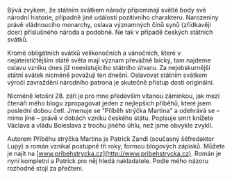 <!-- dcterms:identifier = riderweblog#251 -->
<!-- dcterms:title = Ke Dni české státnosti -->
<!-- dcterms:abstract = Bývá zvykem, že státním svátkem národy připomínají světlé body své národní historie, případně jiné události pozitivního charakteru. Narozeniny právě vládnoucího monarchy, oslava významných činů synů (zřídkavěji dcer) příslušného národa a podobně. Ne tak v případě českých státních svátků. -->
<!-- np9:categoryId = 2 -->
<!-- x4w:category = Lidé a jiná zvěř -->
<!-- np9:authorId = 1 -->
<!-- np9:authorEmail = michal.valasek@altairis.cz -->
<!-- dcterms:creator = Michal Altair Valášek -->
<!-- dcterms:created = 2010-09-28T23:51:41.757+02:00 -->
<!-- dcterms:dateAccepted = 2010-09-28T23:51:42.367+02:00 -->

Bývá zvykem, že státním svátkem národy připomínají světlé body své národní historie, případně jiné události pozitivního charakteru. Narozeniny právě vládnoucího monarchy, oslava významných činů synů (zřídkavěji dcer) příslušného národa a podobně. Ne tak v případě českých státních svátků.

Kromě obligátních svátků velikonočních a vánočních, které v nejateističtějším státě světa mají význam převážně laický, tam najdeme oslavu vzniku dnes již neexistujícího státního útvaru. Za nejobskurnější státní svátek nicméně považuji ten dnešní. Oslavovat státním svátkem výročí zavraždění národního patrona je skutečně přístup dosti originální.

Nicméně letošní 28. září je pro mne především vítanou záminkou, jak mezi čtenáři mého blogu zpropagovat jeden z nejlepších příběhů, které jsem poslední dobou četl. Jmenuje se "Příběh strýčka Martina" a odehrává se – mimo jiné – právě v dobách vzniku českého státu. Popisuje smrt knížete Václava a vládu Boleslava z trochu jiného úhlu, než jsme obvykle zvyklí.

Autorem Příběhu strýčka Martina je Patrick Zandl (současný šéfredaktor Lupy) a román vznikal postupně tři roky, formou blogových zápisků. Můžete je najít na [www.pribehstrycka.cz](http://www.pribehstrycka.cz). Román je nyní kompletní a Patrick pro něj hledá nakladatele. Podle mého názoru rozhodně stojí za přečtení.